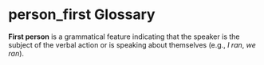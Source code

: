 # person_first Glossary

**First person** is a grammatical feature indicating that the speaker is the subject of the verbal action or is speaking about themselves (e.g., *I ran*, *we ran*).
